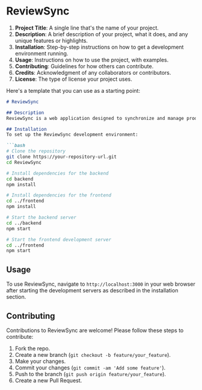 # ReviewSync
1. **Project Title**: A single line that's the name of your project.
2. **Description**: A brief description of your project, what it does, and any unique features or highlights.
3. **Installation**: Step-by-step instructions on how to get a development environment running.
4. **Usage**: Instructions on how to use the project, with examples.
5. **Contributing**: Guidelines for how others can contribute.
6. **Credits**: Acknowledgment of any collaborators or contributors.
7. **License**: The type of license your project uses.

Here's a template that you can use as a starting point:

```markdown
# ReviewSync

## Description
ReviewSync is a web application designed to synchronize and manage product reviews across various platforms.

## Installation
To set up the ReviewSync development environment:

```bash
# Clone the repository
git clone https://your-repository-url.git
cd ReviewSync

# Install dependencies for the backend
cd backend
npm install

# Install dependencies for the frontend
cd ../frontend
npm install

# Start the backend server
cd ../backend
npm start

# Start the frontend development server
cd ../frontend
npm start
```

## Usage
To use ReviewSync, navigate to `http://localhost:3000` in your web browser after starting the development servers as described in the installation section.

## Contributing
Contributions to ReviewSync are welcome! Please follow these steps to contribute:

1. Fork the repo.
2. Create a new branch (`git checkout -b feature/your_feature`).
3. Make your changes.
4. Commit your changes (`git commit -am 'Add some feature'`).
5. Push to the branch (`git push origin feature/your_feature`).
6. Create a new Pull Request.


